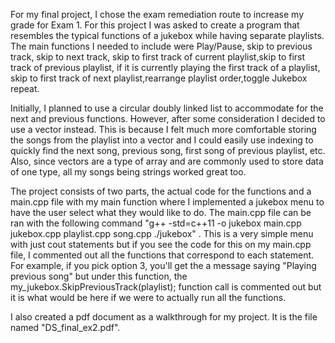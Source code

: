   For my final project, I chose the exam remediation route to increase my grade for Exam 1. For this project I was asked to create a program that resembles the typical functions of a jukebox while having separate playlists. The main functions I needed to include were Play/Pause, skip to previous track, skip to next track, skip to first track of current playlist,skip to first track of previous playlist, if it is currently playing the first track of a playlist, skip to first track of next playlist,rearrange playlist order,toggle Jukebox repeat.

  Initially, I planned to use a circular doubly linked list to accommodate for the next and previous functions. However, after some consideration I decided to use a vector instead. This is because I felt much more comfortable storing the songs from the playlist into a vector and I could easily use indexing to quickly find the next song, previous song, first song of previous playlist, etc. Also, since vectors are a type of array and are commonly used to store data of one type, all my songs being strings worked great too.

  The project consists of two parts, the actual code for the functions and a main.cpp file with my main function where I implemented a jukebox menu to have the user select what they would like to do. The main.cpp file can be ran with the following command "g++ -std=c++11 -o jukebox main.cpp jukebox.cpp playlist.cpp song.cpp ./jukebox" . This is a very simple menu with just cout statements but if you see the code for this on my main.cpp file, I commented out all the functions that correspond to each statement. For example, if you pick option 3, you'll get the a message saying "Playing previous song" but under this function, the my_jukebox.SkipPreviousTrack(playlist); function call is commented out but it is what would be here if we were to actually run all the functions.

  I also created a pdf document as a walkthrough for my project. It is the file named "DS_final_ex2.pdf".
